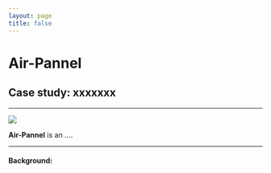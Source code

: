 ```yaml
---
layout: page
title: false
---
```

# Air-Pannel
## Case study: xxxxxxx
----

![](https://56eo.github.io/assets/images/xxxxxxx.gif)


**Air-Pannel** is an ....

-------

#### Background:
